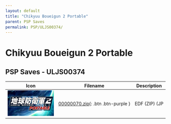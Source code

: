 ```yaml
---
layout: default
title: "Chikyuu Boueigun 2 Portable"
parent: PSP Saves
permalink: PSP/ULJS00374/
---
```

# Chikyuu Boueigun 2 Portable

## PSP Saves - ULJS00374

| Icon | Filename | Description |
|------|----------|-------------|
| ![Chikyuu Boueigun 2 Portable](ICON0.PNG) | [00000070.zip](00000070.zip){: .btn .btn-purple } | EDF (ZIP) (JP |
